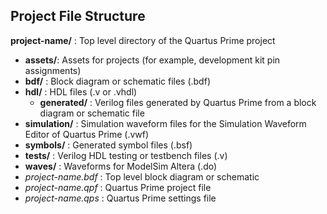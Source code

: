 ## Project File Structure
**project-name/** : Top level directory of the Quartus Prime project
* **assets/**: Assets for projects (for example, development kit pin assignments) 
* **bdf/** : Block diagram or schematic files (.bdf)
* **hdl/** : HDL files (.v or .vhdl)
  *  **generated/** : Verilog files generated by Quartus Prime from a block diagram or schematic file
* **simulation/** : Simulation waveform files for the Simulation Waveform Editor of Quartus Prime (.vwf) 
* **symbols/** : Generated symbol files (.bsf)
* **tests/** : Verilog HDL testing or testbench files (.v)
* **waves/** : Waveforms for ModelSim Altera (.do)
* *project-name.bdf* : Top level block diagram or schematic
* *project-name.qpf* : Quartus Prime project file
* *project-name.qps* : Quartus Prime settings file
